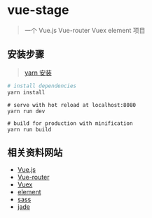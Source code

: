 # vue-stage

> 一个 Vue.js Vue-router Vuex element 项目


## 安装步骤

> [yarn 安装](https://yarnpkg.com/en/docs/install)

``` bash
# install dependencies
yarn install
```
```
# serve with hot reload at localhost:8080
yarn run dev
```
```
# build for production with minification
yarn run build
```

## 相关资料网站
- [Vue.js](https://cn.vuejs.org/)
- [Vue-router](http://router.vuejs.org/zh-cn/)
- [Vuex](http://vuex.vuejs.org/zh-cn/)
- [element](http://element.eleme.io/#/zh-CN)
- [sass](http://sass.bootcss.com/docs/sass-reference/)
- [jade](https://segmentfault.com/a/1190000000357534)
